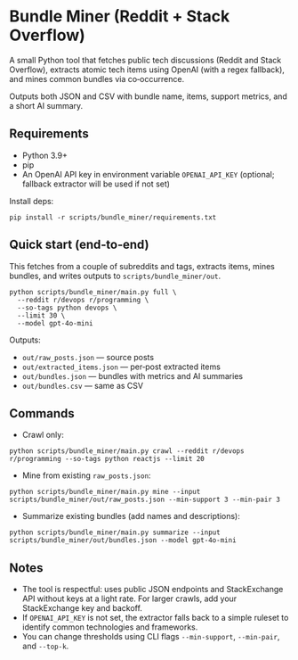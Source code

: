 # Bundle Miner (Reddit + Stack Overflow)

A small Python tool that fetches public tech discussions (Reddit and Stack Overflow), extracts atomic tech items using OpenAI (with a regex fallback), and mines common bundles via co‑occurrence.

Outputs both JSON and CSV with bundle name, items, support metrics, and a short AI summary.

## Requirements

- Python 3.9+
- pip
- An OpenAI API key in environment variable `OPENAI_API_KEY` (optional; fallback extractor will be used if not set)

Install deps:

```pwsh
pip install -r scripts/bundle_miner/requirements.txt
```

## Quick start (end‑to‑end)

This fetches from a couple of subreddits and tags, extracts items, mines bundles, and writes outputs to `scripts/bundle_miner/out`.

```pwsh
python scripts/bundle_miner/main.py full \
  --reddit r/devops r/programming \
  --so-tags python devops \
  --limit 30 \
  --model gpt-4o-mini
```

Outputs:
- `out/raw_posts.json` — source posts
- `out/extracted_items.json` — per‑post extracted items
- `out/bundles.json` — bundles with metrics and AI summaries
- `out/bundles.csv` — same as CSV

## Commands

- Crawl only:
```pwsh
python scripts/bundle_miner/main.py crawl --reddit r/devops r/programming --so-tags python reactjs --limit 20
```
- Mine from existing `raw_posts.json`:
```pwsh
python scripts/bundle_miner/main.py mine --input scripts/bundle_miner/out/raw_posts.json --min-support 3 --min-pair 3
```
- Summarize existing bundles (add names and descriptions):
```pwsh
python scripts/bundle_miner/main.py summarize --input scripts/bundle_miner/out/bundles.json --model gpt-4o-mini
```

## Notes

- The tool is respectful: uses public JSON endpoints and StackExchange API without keys at a light rate. For larger crawls, add your StackExchange key and backoff.
- If `OPENAI_API_KEY` is not set, the extractor falls back to a simple ruleset to identify common technologies and frameworks.
- You can change thresholds using CLI flags `--min-support`, `--min-pair`, and `--top-k`.
